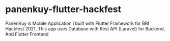 ﻿# panenkuy-flutter-hackfest
PanenKuy is Mobile Application i built with Flutter Framework for BRI Hackfest 2021, This app uses Database with Rest API (Laravel) for Backend, And Flutter Frontend
